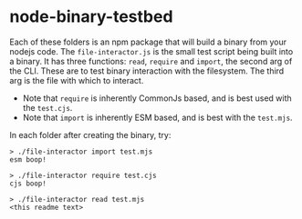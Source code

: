 # node-binary-testbed

Each of these folders is an npm package that will build a binary from your nodejs code. The `file-interactor.js` is the small test script being built into a binary. It has three functions: `read`, `require` and `import`, the second arg of the CLI. These are to test binary interaction with the filesystem. The third arg is the file with which to interact.

- Note that `require` is inherently CommonJs based, and is best used with the `test.cjs`.
- Note that `import` is inherently ESM based, and is best with the `test.mjs`.

In each folder after creating the binary, try:

```
> ./file-interactor import test.mjs
esm boop!

> ./file-interactor require test.cjs
cjs boop!

> ./file-interactor read test.mjs
<this readme text>
```
